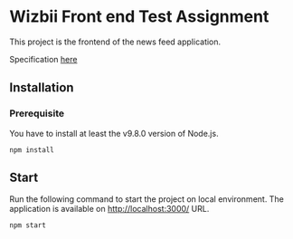 # Wizbii Front end Test Assignment

This project is the frontend of the news feed application.

Specification [here](https://github.com/remialvado/wizbii-technical-test/blob/master/frontend.md)

## Installation
### Prerequisite
You have to install at least the v9.8.0 version of Node.js.
```
npm install
```

## Start
Run the following command to start the project on local environment. The application is available on [http://localhost:3000/](http://localhost:3000/) URL.
```
npm start
```
